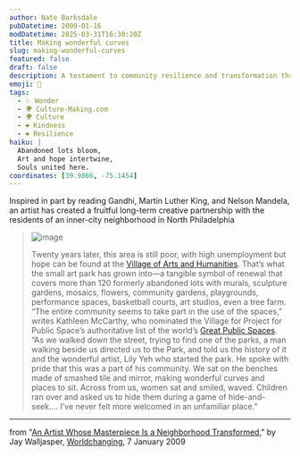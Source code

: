 ```yaml
---
author: Nate Barksdale
pubDatetime: 2009-01-16
modDatetime: 2025-03-31T16:30:20Z
title: Making wonderful curves
slug: making-wonderful-curves
featured: false
draft: false
description: A testament to community resilience and transformation through art in North Philadelphia.
emoji: 🎨
tags:
  - ✨ Wonder
  - 🌍 Culture-Making.com
  - 🌍 Culture
  - ❤️ Kindness
  - ❤️ Resilience
haiku: |
  Abandoned lots bloom,  
  Art and hope intertwine,  
  Souls united here.
coordinates: [39.9866, -75.1454]
---
```


Inspired in part by reading Gandhi, Martin Luther King, and Nelson Mandela, an artist has created a fruitful long-term creative partnership with the residents of an inner-city neighborhood in North Philadelphia

> ![image](http://culture-making.com/media/lilyinfrontofher41db71_210.jpg)
>
> Twenty years later, this area is still poor, with high unemployment but hope can be found at the [Village of Arts and Humanities](http://www.villagearts.org/). That’s what the small art park has grown into—a tangible symbol of renewal that covers more than 120 formerly abandoned lots with murals, sculpture gardens, mosaics, flowers, community gardens, playgrounds, performance spaces, basketball courts, art studios, even a tree farm.
> “The entire community seems to take part in the use of the spaces,” writes Kathleen McCarthy, who nominated the Village for Project for Public Space’s authoritative list of the world’s [Great Public Spaces](http://www.pps.org/great_public_spaces/). “As we walked down the street, trying to find one of the parks, a man walking beside us directed us to the Park, and told us the history of it and the wonderful artist, Lily Yeh who started the park. He spoke with pride that this was a part of his community. We sat on the benches made of smashed tile and mirror, making wonderful curves and places to sit. Across from us, women sat and smiled, waved. Children ran over and asked us to hide them during a game of hide-and-seek…. I’ve never felt more welcomed in an unfamiliar place.”

---

from "[An Artist Whose Masterpiece Is a Neighborhood Transformed](http://web.archive.org/web/20121206031521/http://www.worldchanging.com/archives/009275.html)," by Jay Walljasper, [Worldchanging](http://web.archive.org/web/20121206031521/http://www.worldchanging.com/archives/009275.html), 7 January 2009
